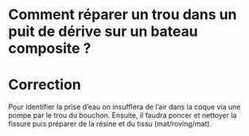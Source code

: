 # Comment réparer un trou dans un puit de dérive sur un bateau composite ?

# Correction

Pour identifier la prise d’eau on insufflera de l’air dans la coque via une pompe par le trou du
bouchon.
Ensuite, il faudra poncer et nettoyer la fissure puis préparer de la résine et du tissu (mat/roving/mat).
